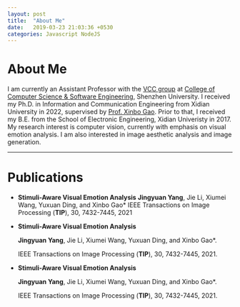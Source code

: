 ```yaml
---
layout: post
title:  "About Me"
date:   2019-03-23 21:03:36 +0530
categories: Javascript NodeJS
---
```


# About Me

I am currently an Assistant Professor with the [VCC group](https://vcc.tech/index.html) at [College of Computer Science & Software Engineering](https://csse.szu.edu.cn/), Shenzhen University. I received my Ph.D. in Information and Communication Engineering from Xidian University in 2022, supervised by [Prof. Xinbo Gao](https://see.xidian.edu.cn/faculty/xbgao/). Prior to that, I received my B.E. from the School of Electronic Engineering, Xidian Univeristy in 2017. My research interest is computer vision, currently with emphasis on visual emotion analysis. I am also interested in image aesthetic analysis and image generation.

---

# Publications

- **Stimuli-Aware Visual Emotion Analysis** 
    **Jingyuan Yang**, Jie Li, Xiumei Wang, Yuxuan Ding, and Xinbo Gao\*
    IEEE Transactions on Image Processing (**TIP**), 30, 7432-7445, 2021
    
- **Stimuli-Aware Visual Emotion Analysis** 

    **Jingyuan Yang**, Jie Li, Xiumei Wang, Yuxuan Ding, and Xinbo Gao\*. 
  
    IEEE Transactions on Image Processing (**TIP**), 30, 7432-7445, 2021.
    
- **Stimuli-Aware Visual Emotion Analysis** 

    **Jingyuan Yang**, Jie Li, Xiumei Wang, Yuxuan Ding, and Xinbo Gao\*. 
  
    IEEE Transactions on Image Processing (**TIP**), 30, 7432-7445, 2021.









